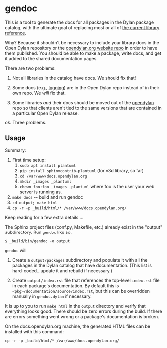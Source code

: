 gendoc
======

This is a tool to generate the docs for all packages in the Dylan package
catalog, with the ultimate goal of replacing most or all of [the current
library reference](http://opendylan.org/documentation/library-reference).

Why?  Because it shouldn't be necessary to include your library docs in the
Open Dylan repository or the [opendylan.org
website repo](https://github.com/dylan-lang/website) in order to have them
published. You should be able to make a package, write docs, and get it added
to the shared documentation pages.

There are two problems:

1.  Not all libraries in the catalog have docs. We should fix that!

2.  Some docs (e.g., [logging](https://github.com/dylan-lang/logging)) are in
    the Open Dylan repo instead of in their own repo. We _will_ fix that.

3.  Some libraries *and* their docs should be moved out of the
    [opendylan](https://github.com/dylan-lang/opendylan) repo so that clients
    aren't tied to the same versions that are contained in a particular Open
    Dylan release.

ok. Three problems.

Usage
-----

Summary:

1.  First time setup:
    1.  `sudo apt install plantuml`
    2.  `pip install sphinxcontrib-plantuml` (for v3d library, so far)
    3.  `cd /var/www/docs.opendylan.org`
    4.  `mkdir _images _plantuml`
    5.  `chown foo:foo _images _plantuml` where foo is the user your web
         server is running as.
2.  `make docs` -- build and run gendoc
3.  `cd output; make html`
4.  `cp -r -p _build/html/* /var/www/docs.opendylan.org/`

Keep reading for a few extra details....

The Sphinx project files (conf.py, Makefile, etc.) already exist in the
"output" subdirectory. Run `gendoc` like so:

```
$ _build/bin/gendoc -o output
```

`gendoc` will

1.  Create a `output/packages` subdirectory and populate it with all the
    packages in the Dylan catalog that have documentation. (This list is
    hard-coded...update it and rebuild if necessary.)

2.  Create `output/index.rst` file that references the top-level `index.rst` file
    in each package's documentation. By default this is
    `<pkg>/documentation/source/index.rst`, but this can be overridden manually
    in `gendoc.dylan` if necessary.

It is up to you to run `make html` in the `output` directory and verify that
everything looks good. There should be zero errors during the build. If there
are errors something went wrong or a package's documentation is broken.

On the docs.opendylan.org machine, the generated HTML files can be installed
with this command:

```shell
cp -r -p _build/html/* /var/www/docs.opendylan.org/
```
